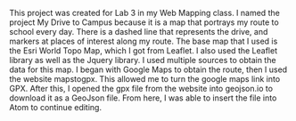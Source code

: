 This project was created for Lab 3 in my Web Mapping class. I named the project My Drive to Campus because it is a map that portrays my route to school every day. There is a dashed line that represents the drive, and markers at places of interest along my route. The base map that I used is the Esri World Topo Map, which I got from Leaflet. I also used the Leaflet library as well as the Jquery library. I used multiple sources to obtain the data for this map. I began with Google Maps to obtain the route, then I used the website mapstogpx. This allowed me to turn the google maps link into GPX. After this, I opened the gpx file from the website into geojson.io to download it as a GeoJson file. From here, I was able to insert the file into Atom to continue editing.
